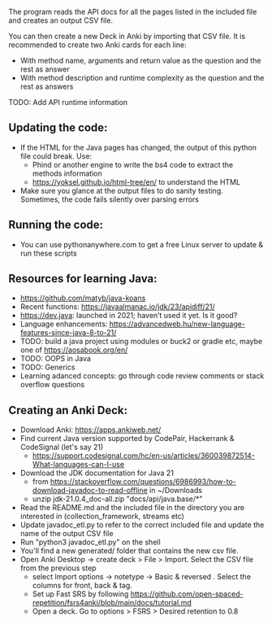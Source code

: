 The program reads the API docs for all the pages listed in the included file and creates an output CSV file.

You can then create a new Deck in Anki by importing that CSV file. It is recommended to create two Anki cards for each line:
* With method name, arguments and return value as the question and the rest as answer
* With method description and runtime complexity as the question and the rest as answers

TODO: Add API runtime information 

## Updating the code:
* If the HTML for the Java pages has changed, the output of this python file could break. Use:
    * Phind or another engine to write the bs4 code to extract the methods information
    * https://yoksel.github.io/html-tree/en/ to understand the HTML
* Make sure you glance at the output files to do sanity testing. Sometimes, the code fails silently over parsing errors

## Running the code:
* You can use pythonanywhere.com to get a free Linux server to update & run these scripts

## Resources for learning Java:
* https://github.com/matyb/java-koans
* Recent functions: https://javaalmanac.io/jdk/23/apidiff/21/
* https://dev.java: launched in 2021; haven’t used it yet. Is it good?
* Language enhancements: https://advancedweb.hu/new-language-features-since-java-8-to-21/
* TODO: build a java project using modules or buck2 or gradle etc, maybe one of https://aosabook.org/en/
* TODO: OOPS in Java
* TODO: Generics
* Learning adanced concepts: go through code review comments or stack overflow questions

## Creating an Anki Deck:
* Download Anki: https://apps.ankiweb.net/
* Find current Java version supported by CodePair, Hackerrank & CodeSignal (let's say 21)
    * https://support.codesignal.com/hc/en-us/articles/360039872514-What-languages-can-I-use
* Download the JDK documentation for Java 21
    * from  https://stackoverflow.com/questions/6986993/how-to-download-javadoc-to-read-offline in ~/Downloads
    * unzip jdk-21.0.4_doc-all.zip "docs/api/java.base/*"
* Read the README.md and the included file in the directory you are interested in (collection_framework, streams etc)
* Update javadoc_etl.py to refer to the correct included file and update the name of the output CSV file
* Run "python3 javadoc_etl.py" on the shell
* You'll find a new generated/ folder that contains the new csv file.
* Open Anki Desktop -> create deck  > File > Import. Select the CSV file from the previous step 
    * select Import options -> notetype -> Basic & reversed . Select the columns for front, back & tag.
    * Set up Fast SRS by following  https://github.com/open-spaced-repetition/fsrs4anki/blob/main/docs/tutorial.md
    * Open a deck. Go to options >  FSRS > Desired retention to 0.8
